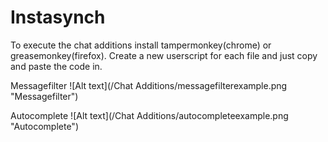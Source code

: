 Instasynch
==========

To execute the chat additions install tampermonkey(chrome) or greasemonkey(firefox).
Create a new userscript for each file and just copy and paste the code in.



Messagefilter
![Alt text](/Chat Additions/messagefilterexample.png "Messagefilter")


Autocomplete
![Alt text](/Chat Additions/autocompleteexample.png "Autocomplete")
